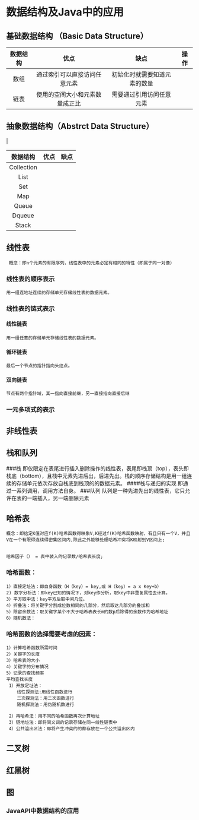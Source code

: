 # 数据结构及Java中的应用

## 基础数据结构 （Basic Data Structure）
数据结构             |优点|缺点| 操作|
|:--------------------:|:----------------------------------------------------------:|:------------------------------------:|:------------------------------------------------------:|
|数组|通过索引可以直接访问任意元素|初始化时就需要知道元素的数量|
|链表|使用的空间大小和元素数量成正比|需要通过引用访问任意元素|


## 抽象数据结构（Abstrct Data Structure）
|


|数据结构             |优点|缺点|
|:--------------------:|:----------------------------------------------------------:|:------------------------------------:|
|Collection||||
|List||||
|Set||||
|Map||||
|Queue|||||
|Dqueue|||||
|Stack||||||

## 线性表
     概念：即n个元素的有限序列，线性表中的元素必定有相同的特性（即属于同一对像）
### 线性表的顺序表示
    用一组连地址连续的存储单元存储线性表的数据元素。
### 线性表的链式表示
#### 线性链表
    用一组任意的存储单元存储线性表的数据元素。
#### 循环链表
    最后一个节点的指针指向头结点。
#### 双向链表
    节点有两个指针域，其一指向直接前继，另一直接指向直接后继

### 一元多项式的表示
## 非线性表
## 栈和队列
###栈
    即仅限定在表尾进行插入删除操作的线性表，表尾即栈顶（top），表头即栈底（bottom），且栈中元素先进后出，后进先出。栈的顺序存储结构是用一组连续的存储单元依次存放自栈底到栈顶的的数据元素。
####栈与递归的实现
    即通过一系列调用，调用方法自身。
###队列
    队列是一种先进先出的线性表，它只允许在表的一端插入，另一端删除元素
## 哈希表
    概念：即给定K值对应f(K)哈希函数得映象V,K经过f(K)哈希函数映射，有且只有一个V，并且V在一个有限得连续得密集区间内,除此之外能够处理哈希冲突将K映射到V区间上;
    
   
    哈希因子（） = 表中装入的记录数/哈希表长度;
### 哈希函数：
    1）直接定址法：即自身函数（H（key）= key,或 H（key）= a x Key+b）
    2) 数字分析法：即key已知的情况下，对key作分析，取key中非重复属性去计算。
    3）平方取中法：key平方后取中间几位。
    4）折叠法：将关键字分割成位数相同的几部分，然后取这几部分的叠加和
    5）除留余数法：取关键字某个不大于哈希表表长m的数p后除得的余数作为哈希地址
    6）随机数法：
###    哈希函数的选择需要考虑的因素：
    1）计算哈希函数所需时间
    2）关键字的长度
    3）哈希表的大小
    4）关键字的分布情况
    5）记录的查找频率
    平均查找长度
     1）开放定址法：
        线性探测法:用线性函数进行
        二次探测法：用二次函数进行
        随机探测法：用伪随机数进行
        
     2）再哈希法：用不同的哈希函数再次计算地址
     3）链地址法：即将同义词的记录存储在同一线性链表中
     4）公共溢出区法：即将产生冲突的的都存放在一个公共溢出区内
## 二叉树
  

## 红黑树
     
     
## 图

### JavaAPI中数据结构的应用


